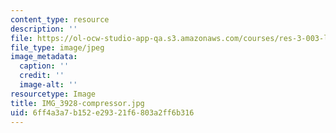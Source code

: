 ```yaml
---
content_type: resource
description: ''
file: https://ol-ocw-studio-app-qa.s3.amazonaws.com/courses/res-3-003-learn-to-build-your-own-videogame-with-the-unity-game-engine-and-microsoft-kinect-january-iap-2017/6ff4a3a7b152e29321f6803a2ff6b316_IMG_3928-compressor.jpg
file_type: image/jpeg
image_metadata:
  caption: ''
  credit: ''
  image-alt: ''
resourcetype: Image
title: IMG_3928-compressor.jpg
uid: 6ff4a3a7-b152-e293-21f6-803a2ff6b316
---
```

